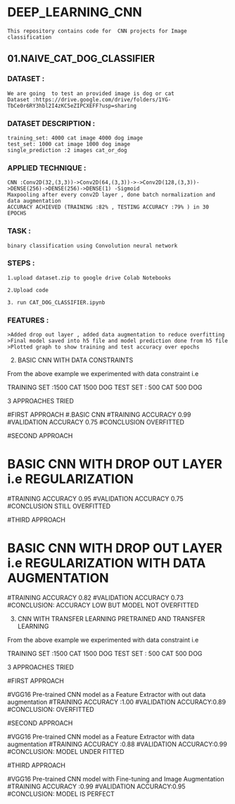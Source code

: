 # DEEP_LEARNING_CNN

	This repository contains code for  CNN projects for Image classification  

## 01.NAIVE_CAT_DOG_CLASSIFIER 

### DATASET :

	We are going  to test an provided image is dog or cat
	Dataset :https://drive.google.com/drive/folders/1YG-TbCe0r6RY3hbl2I4zKC5eZIPCXEFF?usp=sharing

### DATASET DESCRIPTION :

	training_set: 4000 cat image 4000 dog image 
	test_set: 1000 cat image 1000 dog image 
	single_prediction :2 images cat_or_dog 

### APPLIED TECHNIQUE :

	CNN :Conv2D(32,(3,3))->Conv2D(64,(3,3))->->Conv2D(128,(3,3))->DENSE(256)->DENSE(256)->DENSE(1) -Sigmoid
	Maxpooling after every conv2D layer , done batch normalization and data augmentation 
	ACCURACY ACHIEVED (TRAINING :82% , TESTING ACCURACY :79% ) in 30 EPOCHS


### TASK :

	binary classification using Convolution neural network	


### STEPS :

    1.upload dataset.zip to google drive Colab Notebooks 

    2.Upload code 

    3. run CAT_DOG_CLASSIFIER.ipynb 

### FEATURES :

	>Added drop out layer , added data augmentation to reduce overfitting 
	>Final model saved into h5 file and model prediction done from h5 file 
	>Plotted graph to show training and test accuracy over epochs 

02. BASIC CNN WITH DATA CONSTRAINTS 

From the above example we experimented with data constraint i.e

TRAINING SET :1500 CAT 1500 DOG 
TEST SET     : 500 CAT 500 DOG 

3 APPROACHES TRIED 

#FIRST APPROACH 
 #.BASIC CNN
 #TRAINING ACCURACY 0.99
 #VALIDATION ACCURACY 0.75 
 #CONCLUSION OVERFITTED 

#SECOND  APPROACH 
 # BASIC CNN WITH DROP OUT LAYER i.e REGULARIZATION
 #TRAINING ACCURACY 0.95
 #VALIDATION ACCURACY 0.75 
 #CONCLUSION  STILL OVERFITTED 
 
#THIRD APPROACH 
 # BASIC CNN WITH DROP OUT LAYER i.e REGULARIZATION WITH DATA AUGMENTATION 
 #TRAINING ACCURACY 0.82
 #VALIDATION ACCURACY 0.73
 #CONCLUSION: ACCURACY LOW BUT MODEL NOT OVERFITTED 

03. CNN WITH TRANSFER LEARNING PRETRAINED AND TRANSFER LEARNING 


From the above example we experimented with data constraint i.e

TRAINING SET :1500 CAT 1500 DOG 
TEST SET     : 500 CAT 500 DOG 

3 APPROACHES TRIED 



#FIRST APPROACH 

 #VGG16 Pre-trained CNN model as a Feature Extractor with out data augmentation 
 #TRAINING ACCURACY :1.00
 #VALIDATION ACCURACY:0.89  
 #CONCLUSION: OVERFITTED 






#SECOND  APPROACH 

 #VGG16 Pre-trained CNN model as a Feature Extractor with data augmentation 
 #TRAINING ACCURACY :0.88
 #VALIDATION ACCURACY:0.99  
 #CONCLUSION: MODEL UNDER FITTED



#THIRD  APPROACH 

 #VGG16 Pre-trained CNN model with Fine-tuning and Image Augmentation
 #TRAINING ACCURACY :0.99
 #VALIDATION ACCURACY:0.95 
 #CONCLUSION: MODEL IS PERFECT
